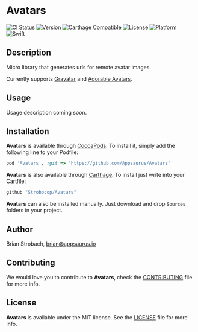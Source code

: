 # Avatars

[![CI Status](https://img.shields.io/circleci/project/github/Strobocop/Avatars.svg)](https://circleci.com/gh/Strobocop/Avatars)
[![Version](https://img.shields.io/cocoapods/v/Avatars.svg?style=flat)](http://cocoadocs.org/docsets/Avatars)
[![Carthage Compatible](https://img.shields.io/badge/Carthage-compatible-4BC51D.svg?style=flat)](https://github.com/Carthage/Carthage)
[![License](https://img.shields.io/cocoapods/l/Avatars.svg?style=flat)](http://cocoadocs.org/docsets/Avatars)
[![Platform](https://img.shields.io/cocoapods/p/Avatars.svg?style=flat)](http://cocoadocs.org/docsets/Avatars)
![Swift](https://img.shields.io/badge/%20in-swift%204.0-orange.svg)

## Description

Micro library that generates urls for remote avatar images.

Currently supports [Gravatar](https://www.gravatar.com) and [Adorable Avatars](http://avatars.adorable.io).

## Usage

Usage description coming soon.

## Installation

**Avatars** is available through [CocoaPods](http://cocoapods.org). To install
it, simply add the following line to your Podfile:

```ruby
pod 'Avatars', :git => 'https://github.com/Appsaurus/Avatars'
```

**Avatars** is also available through [Carthage](https://github.com/Carthage/Carthage).
To install just write into your Cartfile:

```ruby
github "Strobocop/Avatars"
```

**Avatars** can also be installed manually. Just download and drop `Sources` folders in your project.

## Author

Brian Strobach, brian@appsaurus.io

## Contributing

We would love you to contribute to **Avatars**, check the [CONTRIBUTING](github.com/Strobocop/Avatars/blob/master/CONTRIBUTING.md) file for more info.

## License

**Avatars** is available under the MIT license. See the [LICENSE](github.com/Strobocop/Avatars/blob/master/LICENSE.md) file for more info.
